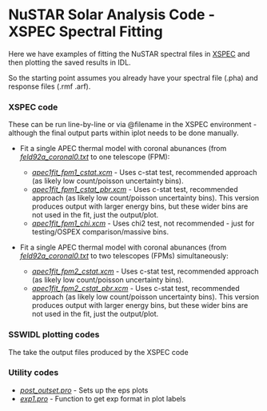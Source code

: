 # NuSTAR Solar Analysis Code - XSPEC Spectral Fitting

Here we have examples of fitting the NuSTAR spectral files in [XSPEC](https://heasarc.gsfc.nasa.gov/xanadu/xspec/) and then plotting the saved results in IDL.

So the starting point assumes you already have your spectral file (.pha) and response files (.rmf .arf).

### XSPEC code

These can be run line-by-line or via @filename in the XSPEC environment - although the final output parts within iplot needs to be done manually.

* Fit a single APEC thermal model with coronal abunances (from [*feld92a_coronal0.txt*](https://github.com/ianan/nustar_sac/blob/master/xspec/feld92a_coronal0.txt) to one telescope (FPM):
  * [*apec1fit_fpm1_cstat.xcm*](https://github.com/ianan/nustar_sac/blob/master/xspec/apec1fit_fpm1_cstat.xcm) - Uses c-stat test, recommended approach (as likely low count/poisson uncertainty bins).
  * [*apec1fit_fpm1_cstat_pbr.xcm*](https://github.com/ianan/nustar_sac/blob/master/xspec/apec1fit_fpm1_cstat_pbr.xcm) - Uses c-stat test, recommended approach (as likely low count/poisson uncertainty bins). This version produces output with larger energy bins, but these wider bins are not used in the fit, just the output/plot.
  * [*apec1fit_fpm1_chi.xcm*](https://github.com/ianan/nustar_sac/blob/master/xspec/apec1fit_fpm1_chi.xcm) - Uses chi2 test, not recommended - just for testing/OSPEX comparison/massive bins.

* Fit a single APEC thermal model with coronal abunances (from [*feld92a_coronal0.txt*](https://github.com/ianan/nustar_sac/blob/master/xspec/feld92a_coronal0.txt) to two telescopes (FPMs) simultaneously: 
  * [*apec1fit_fpm2_cstat.xcm*](https://github.com/ianan/nustar_sac/blob/master/xspec/apec1fit_fpm2_cstat.xcm) - Uses c-stat test, recommended approach (as likely low count/poisson uncertainty bins).
  * [*apec1fit_fpm2_cstat_pbr.xcm*](https://github.com/ianan/nustar_sac/blob/master/xspec/apec1fit_fpm2_cstat_pbr.xcm) - Uses c-stat test, recommended approach (as likely low count/poisson uncertainty bins). This version produces output with larger energy bins, but these wider bins are not used in the fit, just the output/plot.
### SSWIDL plotting codes

The take the output files produced by the XSPEC code

### Utility codes

* [*post_outset.pro*](https://github.com/ianan/nsigh/blob/master/idl/post_outset.pro) - Sets up the eps plots
* [*exp1.pro*](https://github.com/ianan/nsigh/blob/master/idl/exp1.pro) - Function to get exp format in plot labels
